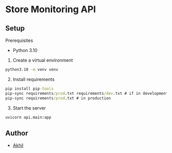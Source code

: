 # Store Monitoring API


## Setup 

Prerequisites
- Python 3.10

1. Create a virtual environment 
```cmd
python3.10 -m venv venv
```
2. Install requirements
```cmd
pip install pip-tools
pip-sync requirements/prod.txt requirements/dev.txt # if in development 
pip-sync requirements/prod.txt # in production 
```
3. Start the server
```cmd
uvicorn api.main:app
```

## Author 
- [Akhil](https://github.com/officialakhil)